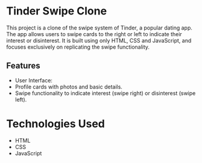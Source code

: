 # Tinder Swipe Clone

This project is a clone of the swipe system of Tinder, a popular dating app. The app allows users to swipe cards to the right or left to indicate their interest or disinterest. It is built using only HTML, CSS and JavaScript, and focuses exclusively on replicating the swipe functionality.

## Features
+ User Interface:
+ Profile cards with photos and basic details.
+ Swipe functionality to indicate interest (swipe right) or disinterest (swipe left).

# Technologies Used
+ HTML
+ CSS
+ JavaScript
